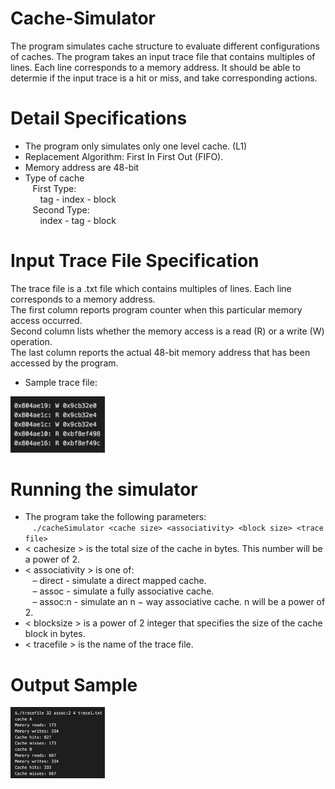 # Cache-Simulator
The program simulates cache structure to evaluate different configurations of caches. 
The program takes an input trace file that contains multiples of lines. Each line corresponds to a memory address. 
It should be able to determie if the input trace is a hit or miss, and take corresponding actions.

# Detail Specifications 
* The program only simulates only one level cache. (L1)
* Replacement Algorithm: First In First Out (FIFO).
* Memory address are 48-bit
* Type of cache  
&nbsp;&nbsp;&nbsp;First Type:  
&nbsp;&nbsp;&nbsp;&nbsp;&nbsp;&nbsp;tag - index - block  
&nbsp;&nbsp;&nbsp;Second Type:  
&nbsp;&nbsp;&nbsp;&nbsp;&nbsp;&nbsp;index - tag - block  

# Input Trace File Specification
The trace file is a .txt file which contains multiples of lines. Each line corresponds to a memory address.  
The first column reports program counter when this particular memory access occurred.  
Second column lists whether the memory access is a read (R) or a write (W) operation.  
The last column reports the actual 48-bit memory address that has been accessed by the program.

* Sample trace file:
<img src = "https://github.com/PuChen7/Cache-Simulator/blob/master/images/tracefile.jpeg" width="30%" height="30%">

# Running the simulator
* The program take the following parameters:  
&nbsp;&nbsp;&nbsp;`./cacheSimulator <cache size> <associativity> <block size> <trace file>`  
* < cachesize > is the total size of the cache in bytes. This number will be a power of 2.  
* < associativity > is one of:  
&nbsp;&nbsp;&nbsp;– direct - simulate a direct mapped cache.  
&nbsp;&nbsp;&nbsp;– assoc - simulate a fully associative cache.  
&nbsp;&nbsp;&nbsp;– assoc:n - simulate an n − way associative cache. n will be a power of 2.  
* < blocksize > is a power of 2 integer that specifies the size of the cache block in bytes.
* < tracefile > is the name of the trace file.

# Output Sample
<img src = "https://github.com/PuChen7/Cache-Simulator/blob/master/images/output.jpeg" width="30%" height="30%">



